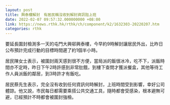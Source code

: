 ```yaml
---
layout: post
title: 興泰樓解封　有居民稱沒收到解封資訊阻上班
date: 2022-02-07 09:57:32.000000000 +08:00
link: https://news.rthk.hk/rthk/ch/component/k2/1632303-20220207.htm
categories: rthk
---
```


要延長圍封檢測多一天的屯門大興邨興泰樓，今早約9時解封讓居民外出，比昨日公布預計完成行動的目標時間遲了約1個半小時。

居民陳女士表示，被圍封兩天感到很不方便，當局派的飯很冰冷，吃不下，派飯時間亦不定時，昨日下午2時許感到非常肚餓，到樓下查問才獲派餐盒，其他等待工作人員派飯的鄰居，到3時許才有飯吃。

居民蔡先生表示，完全沒有收到任何資訊何時解封，上班時間受到影響，幸好公司體諒。他又說，市民每日都需要乘搭公共交通工具，隨時都會受感染，根本避無可避，已經預計不時都會被圍封強檢。
